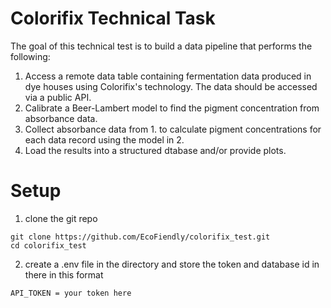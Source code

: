 # Colorifix Technical Task

The goal of this technical test is to build a data pipeline that performs the following:
1. Access a remote data table containing fermentation data produced in dye houses using Colorifix's technology. The data should be accessed via a public API.
2. Calibrate a Beer-Lambert model to find the pigment concentration from absorbance data.
3. Collect absorbance data from 1. to calculate pigment concentrations for each data record using the model in 2.
4. Load the results into a structured dtabase and/or provide plots.

# Setup
1. clone the git repo
```
git clone https://github.com/EcoFiendly/colorifix_test.git
cd colorifix_test
```

2. create a .env file in the directory and store the token and database id in there in this format
```
API_TOKEN = your token here
```